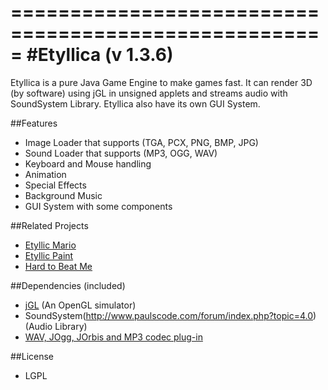 =====================================================
#Etyllica (v 1.3.6)
=====================================================

Etyllica is a pure Java Game Engine to make games fast. It can render 3D (by software) using jGL in unsigned applets and streams audio with SoundSystem Library. Etyllica also have its own GUI System.

##Features

- Image Loader that supports (TGA, PCX, PNG, BMP, JPG)
- Sound Loader that supports (MP3, OGG, WAV)
- Keyboard and Mouse handling
- Animation
- Special Effects
- Background Music
- GUI System with some components

##Related Projects

- [Etyllic Mario](http://yuripourre.github.com/etyllic-mario)
- [Etyllic Paint](http://yuripourre.github.com/etyllic-paint)
- [Hard to Beat Me](http://yuripourre.github.com/hardtobeatme)


##Dependencies (included)

- [jGL](http://www.cmlab.csie.ntu.edu.tw/~robin/jGL/) (An OpenGL simulator)
- SoundSystem(http://www.paulscode.com/forum/index.php?topic=4.0) (Audio Library)
- [WAV, JOgg, JOrbis and MP3 codec plug-in](http://www.paulscode.com/forum/index.php?topic=496.0)

##License
- LGPL

